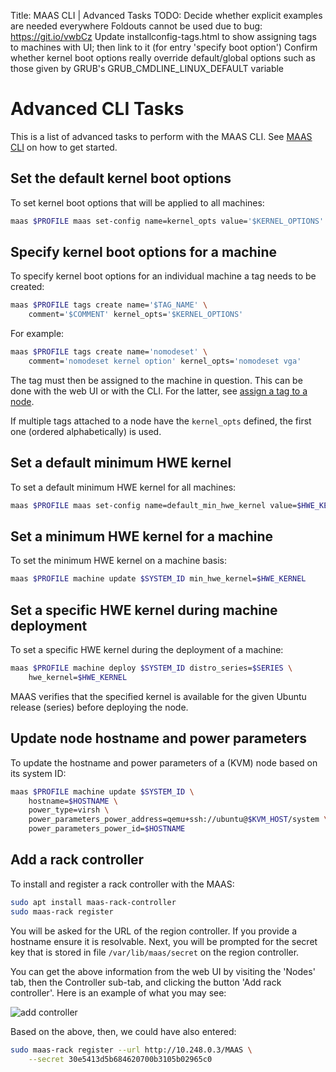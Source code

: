 Title: MAAS CLI | Advanced Tasks
TODO:  Decide whether explicit examples are needed everywhere
       Foldouts cannot be used due to bug: https://git.io/vwbCz
       Update installconfig-tags.html to show assigning tags to machines with UI; then link to it (for entry 'specify boot option') 
       Confirm whether kernel boot options really override default/global options such as those given by GRUB's GRUB_CMDLINE_LINUX_DEFAULT variable


# Advanced CLI Tasks

This is a list of advanced tasks to perform with the MAAS CLI. See
[MAAS CLI](manage-cli.md) on how to get started.


## Set the default kernel boot options

To set kernel boot options that will be applied to all machines:

```bash
maas $PROFILE maas set-config name=kernel_opts value='$KERNEL_OPTIONS'
```

## Specify kernel boot options for a machine

To specify kernel boot options for an individual machine a tag needs to be
created:

```bash
maas $PROFILE tags create name='$TAG_NAME' \
	comment='$COMMENT' kernel_opts='$KERNEL_OPTIONS'
```

For example:

```bash
maas $PROFILE tags create name='nomodeset' \
	comment='nomodeset kernel option' kernel_opts='nomodeset vga'
```

The tag must then be assigned to the machine in question. This can be done
with the web UI or with the CLI. For the latter, see [assign a tag to a
node](manage-cli-common.md#assign-a-tag-to-a-node).

If multiple tags attached to a node have the `kernel_opts` defined, the first
one (ordered alphabetically) is used.


## Set a default minimum HWE kernel

To set a default minimum HWE kernel for all machines:

```bash
maas $PROFILE maas set-config name=default_min_hwe_kernel value=$HWE_KERNEL
```


## Set a minimum HWE kernel for a machine

To set the minimum HWE kernel on a machine basis:

```bash
maas $PROFILE machine update $SYSTEM_ID min_hwe_kernel=$HWE_KERNEL
```


## Set a specific HWE kernel during machine deployment

To set a specific HWE kernel during the deployment of a machine:

```bash
maas $PROFILE machine deploy $SYSTEM_ID distro_series=$SERIES \
	hwe_kernel=$HWE_KERNEL
```

MAAS verifies that the specified kernel is available for the given Ubuntu
release (series) before deploying the node. 


## Update node hostname and power parameters

To update the hostname and power parameters of a (KVM) node based on its
system ID:

```bash
maas $PROFILE machine update $SYSTEM_ID \
	hostname=$HOSTNAME \
	power_type=virsh \
	power_parameters_power_address=qemu+ssh://ubuntu@$KVM_HOST/system \
	power_parameters_power_id=$HOSTNAME
```

## Add a rack controller

To install and register a rack controller with the MAAS:

```bash
sudo apt install maas-rack-controller
sudo maas-rack register
```

You will be asked for the URL of the region controller. If you provide a
hostname ensure it is resolvable. Next, you will be prompted for the secret key
that is stored in file `/var/lib/maas/secret` on the region controller.

You can get the above information from the web UI by visiting the 'Nodes' tab,
then the Controller sub-tab, and clicking the button 'Add rack controller'.
Here is an example of what you may see:

![add controller](../../media/installconfig-rack__add-controller.png)

Based on the above, then, we could have also entered:

```bash
sudo maas-rack register --url http://10.248.0.3/MAAS \
	--secret 30e5413d5b684620700b3105b02965c0
```
